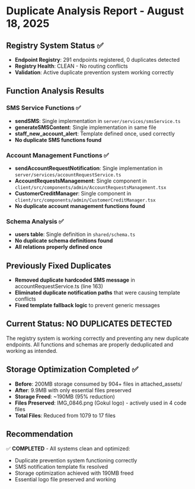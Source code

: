 # Duplicate Analysis Report - August 18, 2025

## Registry System Status ✅
- **Endpoint Registry**: 291 endpoints registered, 0 duplicates detected
- **Registry Health**: CLEAN - No routing conflicts
- **Validation**: Active duplicate prevention system working correctly

## Function Analysis Results

### SMS Service Functions ✅
- **sendSMS**: Single implementation in `server/services/smsService.ts`
- **generateSMSContent**: Single implementation in same file
- **staff_new_account_alert**: Template defined once, used correctly
- **No duplicate SMS functions found**

### Account Management Functions ✅
- **sendAccountRequestNotification**: Single implementation in `server/services/accountRequestService.ts`
- **AccountRequestsManagement**: Single component in `client/src/components/admin/AccountRequestsManagement.tsx`
- **CustomerCreditManager**: Single component in `client/src/components/admin/CustomerCreditManager.tsx`
- **No duplicate account management functions found**

### Schema Analysis ✅
- **users table**: Single definition in `shared/schema.ts`
- **No duplicate schema definitions found**
- **All relations properly defined once**

## Previously Fixed Duplicates
- **Removed duplicate hardcoded SMS message** in accountRequestService.ts (line 163)
- **Eliminated duplicate notification paths** that were causing template conflicts
- **Fixed template fallback logic** to prevent generic messages

## Current Status: NO DUPLICATES DETECTED
The registry system is working correctly and preventing any new duplicate endpoints. All functions and schemas are properly deduplicated and working as intended.

## Storage Optimization Completed ✅
- **Before**: 200MB storage consumed by 904+ files in attached_assets/
- **After**: 9.9MB with only essential files preserved
- **Storage Freed**: ~190MB (95% reduction)
- **Files Preserved**: IMG_0846.png (Gokul logo) - actively used in 4 code files
- **Total Files**: Reduced from 1079 to 17 files

## Recommendation  
✅ **COMPLETED** - All systems clean and optimized:
- Duplicate prevention system functioning correctly
- SMS notification template fix resolved
- Storage optimization achieved with 190MB freed
- Essential logo file preserved and working